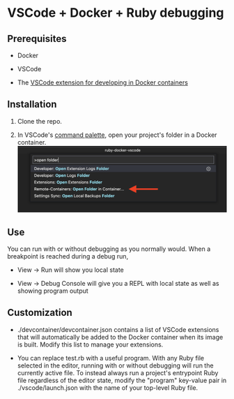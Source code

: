 # VSCode + Docker + Ruby debugging

## Prerequisites
- Docker

- VSCode

- The [VSCode extension for developing in Docker containers](https://marketplace.visualstudio.com/items?itemName=ms-vscode-remote.remote-containers)

## Installation
1. Clone the repo.

1. In VSCode's [command palette](https://code.visualstudio.com/docs/getstarted/userinterface#_command-palette), open your project's folder in a Docker container.
   ![](.reopen.png) 

## Use
You can run with or without debugging as you normally would. When a breakpoint is reached during a debug run, 
- View -> Run will show you local state

- View -> Debug Console will give you a REPL with local state as well as showing program output

## Customization
- ./devcontainer/devcontainer.json contains a list of VSCode extensions that will automatically
be added to the Docker container when its image is built. Modify this list to manage your 
extensions.

- You can replace test.rb with a useful program. With any Ruby file selected in the editor, running with or without debugging will run the currently active file. To instead always run a project's entrypoint Ruby file regardless of the editor state, modify the "program" key-value pair in ./vscode/launch.json with the name of your top-level Ruby file.
